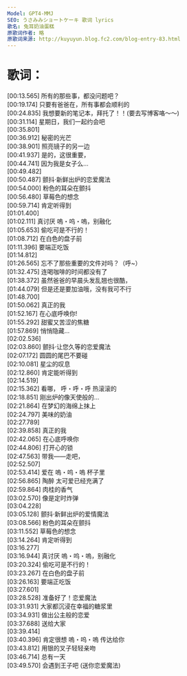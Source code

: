 ```yaml
---
Model: GPT4-MMJ
SEO: うさみみショートケーキ 歌词 lyrics
歌名: 兔耳奶油蛋糕
原歌词作者: 略
原歌词来源: http://kuyuyun.blog.fc2.com/blog-entry-83.html
---
```


歌词：
======

[00:13.565] 所有的那些事，都没问题吧？  
[00:19.174] 只要有爸爸在，所有事都会顺利的  
[00:24.835] 我想要新的笔记本，拜托了！！(要去写博客咯～～)  
[00:31.114] 星期日，我们一起约会吧  
[00:35.801]  
[00:36.912] 秘密的光芒  
[00:38.901] 照亮镜子的另一边  
[00:41.937] 是的，这很重要，  
[00:44.741] 因为我是女子么...  
[00:49.482]  
[00:50.487] 颤抖·新鲜出炉的恋爱魔法  
[00:54.000] 粉色的耳朵在颤抖  
[00:56.480] 草莓色的想念  
[00:59.714] 肯定听得到  
[01:01.400]  
[01:02.111] 真讨厌 嗚・呜・嗚，别融化  
[01:05.653] 偷吃可是不行的！  
[01:08.712] 在白色的盘子前  
[01:11.396] 要端正吃饭  
[01:14.812]  
[01:26.565] 忘不了那些重要的文件对吗？（呼~）  
[01:32.475] 连喝咖啡的时间都没有了  
[01:38.372] 虽然爸爸的早晨头发乱翘也很酷，  
[01:44.079] 但是还是要加油哦，没有我可不行  
[01:48.700]  
[01:50.062] 真正的我  
[01:52.167] 在心底呼唤你!  
[01:55.292] 甜蜜又苦涩的焦糖  
[01:57.869] 悄悄隐藏...  
[02:02.536]  
[02:03.860] 颤抖·让您久等的恋爱魔法  
[02:07.172] 圆圆的尾巴不要碰  
[02:10.081] 星尘的叹息  
[02:12.860] 肯定能听得到  
[02:14.519]  
[02:15.362] 看哪， 呼・呼・呼 热滚滚的  
[02:18.851] 刚出炉的像天使般的...  
[02:21.864] 在梦幻的海绵上抹上  
[02:24.797] 美味的奶油  
[02:27.789]  
[02:39.858] 真正的我  
[02:42.065] 在心底呼唤你  
[02:44.806] 打开心的锁  
[02:47.563] 带我——走吧，  
[02:52.507]  
[02:53.414] 爱在 嗚・呜・嗚 杯子里  
[02:56.865] 陶醉 太可爱已经充满了  
[02:59.864] 肉桂的香气  
[03:02.570] 像是定时炸弹  
[03:04.228]  
[03:05.128] 颤抖·新鲜出炉的爱情魔法  
[03:08.566] 粉色的耳朵在颤抖  
[03:11.552] 草莓色的想念  
[03:14.264] 肯定听得到  
[03:16.277]  
[03:16.944] 真讨厌 嗚・呜・嗚，别融化  
[03:20.324] 偷吃可是不行的！  
[03:23.267] 在白色的盘子前  
[03:26.163] 要端正吃饭  
[03:27.601]  
[03:28.528] 准备好了！恋爱魔法  
[03:31.931] 大家都沉浸在幸福的糖浆里  
[03:34.931] 做出公主般的恋爱  
[03:37.688] 送给大家  
[03:39.414]  
[03:40.396] 肯定很想 嗚・呜・嗚 传达给你  
[03:43.812] 用银的叉子轻轻亲吻  
[03:46.714] 总有一天  
[03:49.570] 会遇到王子吧 (送你恋爱魔法)  
